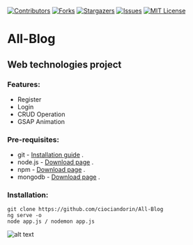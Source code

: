 [![Contributors][contributors-shield]][contributors-url]
[![Forks][forks-shield]][forks-url]
[![Stargazers][stars-shield]][stars-url]
[![Issues][issues-shield]][issues-url]
[![MIT License][license-shield]][license-url]

# All-Blog
## Web technologies project

### Features:
* Register
* Login
* CRUD Operation
* GSAP Animation

### Pre-requisites:
* git - [Installation guide](https://www.linode.com/docs/development/version-control/how-to-install-git-on-linux-mac-and-windows/) .  
* node.js - [Download page](https://nodejs.org/en/download/) .  
* npm - [Download page](https://angular.io/cli) .  
* mongodb - [Download page](https://www.mongodb.com/download-center/community) .  

### Installation:
``` 
git clone https://github.com/ciociandorin/All-Blog
ng serve -o
node app.js / nodemon app.js
```
![alt text](https://miro.medium.com/max/825/0*P9YZRA4H7jlrjRS3.png)

[contributors-shield]: https://img.shields.io/github/contributors/ciociandorin/All-Blog.svg?style=for-the-badge
[contributors-url]: https://github.com/ciociandorin/All-Blog/graphs/contributors
[forks-shield]: https://img.shields.io/github/forks/ciociandorin/All-Blog.svg?style=for-the-badge
[forks-url]: https://github.com/ciociandorin/All-Blog/network/members
[stars-shield]: https://img.shields.io/github/stars/ciociandorin/All-Blog.svg?style=for-the-badge
[stars-url]: https://github.com/ciociandorin/All-Blog/stargazers
[issues-shield]: https://img.shields.io/github/issues/ciociandorin/All-Blog.svg?style=for-the-badge
[issues-url]: https://github.com/ciociandorin/All-Blog/issues
[license-shield]: https://img.shields.io/github/license/ciociandorin/All-Blog.svg?style=for-the-badge
[license-url]: https://github.com/ciociandorin/All-Blog/blob/main/LICENSE.txt
